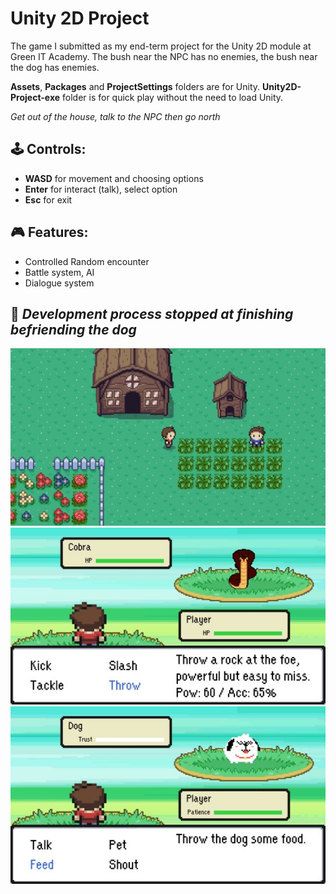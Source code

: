 # Unity 2D Project
The game I submitted as my end-term project for the Unity 2D module at Green IT Academy. The bush near the NPC has no enemies, the bush near the dog has enemies.

**Assets**, **Packages** and **ProjectSettings** folders are for Unity. **Unity2D-Project-exe** folder is for quick play without the need to load Unity.

*Get out of the house, talk to the NPC then go north*

## 🕹 Controls:
- **WASD** for movement and choosing options
- **Enter** for interact (talk), select option
- **Esc** for exit

## 🎮 Features:
- Controlled Random encounter
- Battle system, AI
- Dialogue system

## 🛑 *Development process stopped at finishing befriending the dog*

![Interact with NPC](Unity2D%20Project%20exe/pic1.jpg)
![Enemy with simple AI](Unity2D%20Project%20exe/pic2.jpg)
![End of development](Unity2D%20Project%20exe/pic3.jpg)
